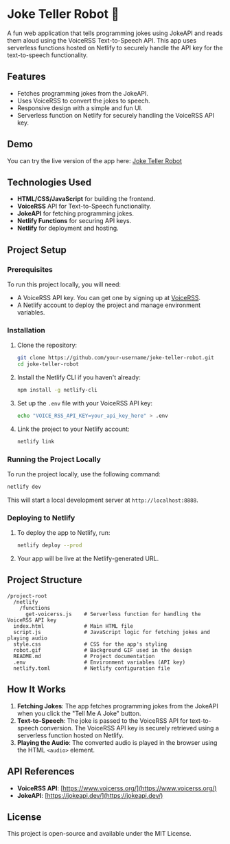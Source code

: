 # Joke Teller Robot 🤖

A fun web application that tells programming jokes using JokeAPI and reads them aloud using the VoiceRSS Text-to-Speech API. This app uses serverless functions hosted on Netlify to securely handle the API key for the text-to-speech functionality.

## Features

- Fetches programming jokes from the JokeAPI.
- Uses VoiceRSS to convert the jokes to speech.
- Responsive design with a simple and fun UI.
- Serverless function on Netlify for securely handling the VoiceRSS API key.

## Demo

You can try the live version of the app here: [Joke Teller Robot](https://ya-js30-project12.netlify.app/)

## Technologies Used

- **HTML/CSS/JavaScript** for building the frontend.
- **VoiceRSS** API for Text-to-Speech functionality.
- **JokeAPI** for fetching programming jokes.
- **Netlify Functions** for securing API keys.
- **Netlify** for deployment and hosting.

## Project Setup

### Prerequisites

To run this project locally, you will need:

- A VoiceRSS API key. You can get one by signing up at [VoiceRSS](https://www.voicerss.org/).
- A Netlify account to deploy the project and manage environment variables.

### Installation

1. Clone the repository:

   ```bash
   git clone https://github.com/your-username/joke-teller-robot.git
   cd joke-teller-robot
   ```

2. Install the Netlify CLI if you haven't already:

   ```bash
   npm install -g netlify-cli
   ```

3. Set up the `.env` file with your VoiceRSS API key:

   ```bash
   echo "VOICE_RSS_API_KEY=your_api_key_here" > .env
   ```

4. Link the project to your Netlify account:

   ```bash
   netlify link
   ```

### Running the Project Locally

To run the project locally, use the following command:

```bash
netlify dev
```

This will start a local development server at `http://localhost:8888`.

### Deploying to Netlify

1. To deploy the app to Netlify, run:

   ```bash
   netlify deploy --prod
   ```

2. Your app will be live at the Netlify-generated URL.

## Project Structure

```
/project-root
  /netlify
    /functions
      get-voicerss.js    # Serverless function for handling the VoiceRSS API key
  index.html             # Main HTML file
  script.js              # JavaScript logic for fetching jokes and playing audio
  style.css              # CSS for the app's styling
  robot.gif              # Background GIF used in the design
  README.md              # Project documentation
  .env                   # Environment variables (API key)
  netlify.toml           # Netlify configuration file
```

## How It Works

1. **Fetching Jokes**: The app fetches programming jokes from the JokeAPI when you click the "Tell Me A Joke" button.
2. **Text-to-Speech**: The joke is passed to the VoiceRSS API for text-to-speech conversion. The VoiceRSS API key is securely retrieved using a serverless function hosted on Netlify.
3. **Playing the Audio**: The converted audio is played in the browser using the HTML `<audio>` element.

## API References

- **VoiceRSS API**: [https://www.voicerss.org/](https://www.voicerss.org/)
- **JokeAPI**: [https://jokeapi.dev/](https://jokeapi.dev/)

## License

This project is open-source and available under the MIT License.
